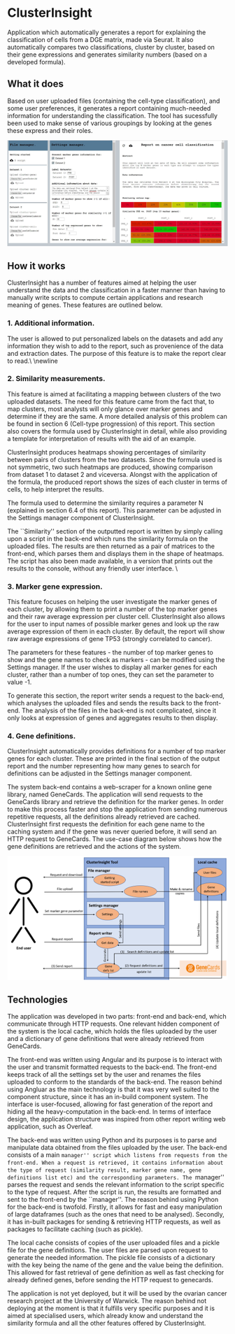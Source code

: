 # ClusterInsight
Application which automatically generates a report for explaining the classification of cells from a DGE matrix, made via Seurat. It also automatically compares two classifications, cluster by cluster, based on their gene expressions and generates similarity numbers (based on a developed formula).

## What it does 
Based on user uploaded files (containing the cell-type classification), and some user preferences, it generates a report containing much-needed information for understanding the classification. The tool has sucessfully been used to make sense of various groupings by looking at the genes these express and their roles. 

![screen](https://github.com/avaspataru/ClusterInsight/blob/master/screens/clusterinsights_screen.JPG)

## How it works 
ClusterInsight has a number of features aimed at helping the user understand the data and the classification in a faster manner than having to manually write scripts to compute certain applications and research meaning of genes. These features are outlined below.

### 1. Additional information.
The user is allowed to put personalized labels on the datasets and add any information they wish to add to the report, such as provenience of the data and extraction dates. The purpose of this feature is to make the report clear to read.\\
\newline

### 2. Similarity measurements.
This feature is aimed at facilitating a mapping between clusters of the two uploaded datasets. The need for this feature came from the fact that, to map clusters, most analysts will only glance over marker genes and determine if they are the same. A more detailed analysis of this problem can be found in section 6 (Cell-type progression) of this report. This section also covers the formula used by ClusterInsight in detail, while also providing a template for interpretation of results with the aid of an example.

ClusterInsight produces heatmaps showing percentages of similarity between pairs of clusters from the two datasets. Since the formula used is not symmetric, two such heatmaps are produced, showing comparison from dataset 1 to dataset 2 and viceversa. Alongst with the application of the formula, the produced report shows the sizes of each cluster in terms of cells, to help interpret the results. 

The formula used to determine the similarity requires a parameter N (explained in section 6.4 of this report). This parameter can be adjusted in the Settings manager component of ClusterInsight. 

The ``Similarity'' section of the outputted report is written by simply calling upon a script in the back-end which runs the similarity formula on the uploaded files. The results are then returned as a pair of matrices to the front-end, which parses them and displays them in the shape of heatmaps. The script has also been made available, in a version that prints out the results to the console, without any friendly user interface. \\

### 3. Marker gene expression.
This feature focuses on helping the user investigate the marker genes of each cluster, by allowing them to print a number of the top marker genes and their raw average expression per cluster cell. ClusterInsight also allows for the user to input names of possible marker genes and look up the raw average expression of them in each cluster. By default, the report will show raw average expressions of gene TP53 (strongly correlated to cancer). 

The parameters for these features - the number of top marker genes to show and the gene names to check as markers - can be modified using the Settings manager. If the user wishes to display all marker genes for each cluster, rather than a number of top ones, they can set the parameter to value -1.

To generate this section, the report writer sends a request to the back-end, which analyses the uploaded files and sends the results back to the front-end. The analysis of the files in the back-end is not complicated, since it only looks at expression of genes and aggregates results to then display. 

### 4. Gene definitions.
ClusterInsight automatically provides definitions for a number of top marker genes for each cluster. These are printed in the final section of the output report and the number representing how many genes to search for definitions can be adjusted in the Settings manager component.

The system back-end contains a web-scraper for a known online gene library, named GeneCards. The application will send requests to the GeneCards library and retrieve the definition for the marker genes. In order to make this process faster and stop the application from sending numerous repetitive requests, all the definitions already retrieved are cached. ClusterInsight first requests the definition for each gene name to the caching system and if the gene was never queried before, it will send an HTTP request to GeneCards. The use-case diagram below shows how the gene definitions are retrieved and the actions of the system.

![use_case](https://github.com/avaspataru/ClusterInsight/blob/master/screens/usecase.png)

## Technologies 
The application was developed in two parts: front-end and back-end, which communicate through HTTP requests. One relevant hidden component of the system is the local cache, which holds the files uploaded by the user and a dictionary of gene definitions that were already retrieved from GeneCards.

The front-end was written using Angular and its purpose is to interact with the user and transmit formatted requests to the back-end. The front-end keeps track of all the settings set by the user and renames the files uploaded to conform to the standards of the back-end. The reason behind using Angluar as the main technology is that it was very well suited to the component structure, since it has an in-build component system. The interface is user-focused, allowing for fast generation of the report and hiding all the heavy-computation in the back-end. In terms of interface design, the application structure was inspired from other report writing web application, such as Overleaf. 

The back-end was written using Python and its purposes is to parse and manipulate data obtained from the files uploaded by the user. The back-end consists of a main ``manager'' script which listens from requests from the front-end. When a request is retrieved, it contains information about the type of request (similarity result, marker gene name, gene definitions list etc) and the corresponding parameters. The ``manager'' parses the request and sends the relevant information to the script specific to the type of request. After the script is run, the results are formatted and sent to the front-end by the ``manager''. The reason behind using Python for the back-end is twofold. Firstly, it allows for fast and easy manipulation of large dataframes (such as the ones that need to be analysed). Secondly, it has in-built packages for sending & retrieving HTTP requests, as well as packages to facilitate caching (such as pickle).

The local cache consists of copies of the user uploaded files and a pickle file for the gene definitions. The user files are parsed upon request to generate the needed information. The pickle file consists of a dictionary with the key being the name of the gene and the value being the definition. This allowed for fast retrieval of gene definition as well as fast checking for already defined genes, before sending the HTTP request to genecards. 

The application is not yet deployed, but it will be used by the ovarian cancer research project at the University of Warwick. The reason behind not deploying at the moment is that it fulfills very specific purposes and it is aimed at specialised users, which already know and understand the similarity formula and all the other features offered by ClusterInsight.

